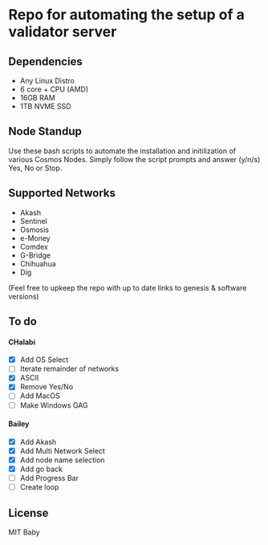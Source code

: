 # Repo for automating the setup of a validator server

## Dependencies
* Any Linux Distro 
* 6 core + CPU (AMD)
* 16GB RAM
* 1TB NVME SSD

## Node Standup

Use these bash scripts to automate the installation and initilization of various Cosmos Nodes. Simply follow the script prompts and answer (y/n/s) Yes, No or Stop. 

## Supported Networks
* Akash
* Sentinel
* Osmosis
* e-Money
* Comdex
* G-Bridge
* Chihuahua
* Dig

(Feel free to upkeep the repo with up to date links to genesis & software versions)

## To do
#### CHalabi

- [x] Add OS Select
- [ ] Iterate remainder  of networks
- [x] ASCII
- [x] Remove Yes/No
- [ ] Add MacOS
- [ ] Make Windows GAG

#### Bailey

- [x] Add Akash  
- [x] Add Multi Network Select
- [x] Add node name selection
- [x] Add go back
- [ ] Add Progress Bar
- [ ] Create loop

## License

MIT Baby
